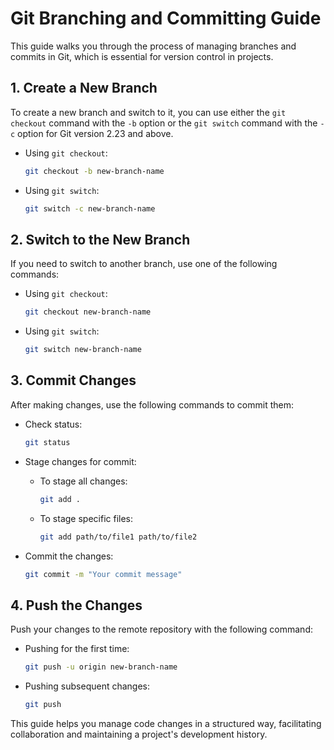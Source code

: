 # Git Branching and Committing Guide

This guide walks you through the process of managing branches and commits in Git, which is essential for version control in projects.

## 1. Create a New Branch

To create a new branch and switch to it, you can use either the `git checkout` command with the `-b` option or the `git switch` command with the `-c` option for Git version 2.23 and above.

- Using `git checkout`:
  ```bash
  git checkout -b new-branch-name
  ```

- Using `git switch`:
  ```bash
  git switch -c new-branch-name
  ```

## 2. Switch to the New Branch

If you need to switch to another branch, use one of the following commands:

- Using `git checkout`:
  ```bash
  git checkout new-branch-name
  ```

- Using `git switch`:
  ```bash
  git switch new-branch-name
  ```

## 3. Commit Changes

After making changes, use the following commands to commit them:

- Check status:
  ```bash
  git status
  ```

- Stage changes for commit:
  - To stage all changes:
    ```bash
    git add .
    ```
  - To stage specific files:
    ```bash
    git add path/to/file1 path/to/file2
    ```

- Commit the changes:
  ```bash
  git commit -m "Your commit message"
  ```

## 4. Push the Changes

Push your changes to the remote repository with the following command:

- Pushing for the first time:
  ```bash
  git push -u origin new-branch-name
  ```

- Pushing subsequent changes:
  ```bash
  git push
  ```

This guide helps you manage code changes in a structured way, facilitating collaboration and maintaining a project's development history.
